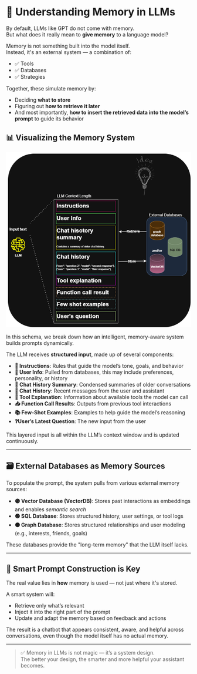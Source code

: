# 🧠 Understanding Memory in LLMs

By default, LLMs like GPT do not come with memory.  
But what does it really mean to **give memory** to a language model?

Memory is not something built into the model itself.  
Instead, it's an external system — a combination of:

- ✅ Tools  
- ✅ Databases  
- ✅ Strategies  

Together, these simulate memory by:
- Deciding **what to store**
- Figuring out **how to retrieve it later**
- And most importantly, **how to insert the retrieved data into the model’s prompt** to guide its behavior


## 📊 Visualizing the Memory System

![Prompt Memory Layout Schema](../images/memory.png)

In this schema, we break down how an intelligent, memory-aware system builds prompts dynamically.

The LLM receives **structured input**, made up of several components:

- **🧾 Instructions**: Rules that guide the model’s tone, goals, and behavior
- **🙋 User Info**: Pulled from databases, this may include preferences, personality, or history
- **🧠 Chat History Summary**: Condensed summaries of older conversations
- **💬 Chat History**: Recent messages from the user and assistant
- **🔧 Tool Explanation**: Information about available tools the model can call
- **📥 Function Call Results**: Outputs from previous tool interactions
- **📚 Few-Shot Examples**: Examples to help guide the model’s reasoning
- **❓User’s Latest Question**: The new input from the user

This layered input is all within the LLM’s context window and is updated continuously.

---

## 🗃️ External Databases as Memory Sources

To populate the prompt, the system pulls from various external memory sources:

- **🟣 Vector Database (VectorDB)**: Stores past interactions as embeddings and enables *semantic search*
- **🟢 SQL Database**: Stores structured history, user settings, or tool logs
- **🟠 Graph Database**: Stores structured relationships and user modeling (e.g., interests, friends, goals)

These databases provide the "long-term memory" that the LLM itself lacks.

---

## 🧩 Smart Prompt Construction is Key

The real value lies in **how** memory is used — not just where it's stored.

A smart system will:
- Retrieve only what’s relevant
- Inject it into the right part of the prompt
- Update and adapt the memory based on feedback and actions

The result is a chatbot that appears consistent, aware, and helpful across conversations, even though the model itself has no actual memory.

---

> ✅ Memory in LLMs is not magic — it’s a system design.  
> The better your design, the smarter and more helpful your assistant becomes.
